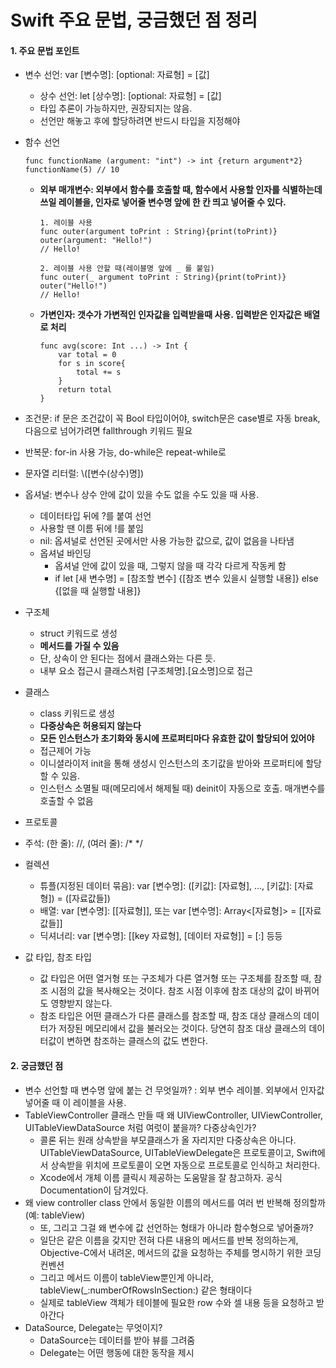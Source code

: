 # Swift 주요 문법, 궁금했던 점 정리

#### 1. 주요 문법 포인트

- 변수 선언: var [변수명]: [optional: 자료형] = [값]

  - 상수 선언: let [상수명]: [optional: 자료형] = [값]
  - 타입 추론이 가능하지만, 권장되지는 않음. 
  - 선언만 해놓고 후에 할당하려면 반드시 타입을 지정해야

- 함수 선언

  ```함수 선언
  func functionName (argument: "int") -> int {return argument*2}
  functionName(5) // 10
  ```

  - **외부 매개변수: 외부에서 함수를 호출할 때, 함수에서 사용할 인자를 식별하는데 쓰일 레이블을, 인자로 넣어줄 변수명 앞에 한 칸 띄고 넣어줄 수 있다.** 

    ```외부 매개변수
    1. 레이블 사용
    func outer(argument toPrint : String){print(toPrint)}
    outer(argument: "Hello!") 
    // Hello!
    
    2. 레이블 사용 안할 때(레이블명 앞에 _ 를 붙임)
    func outer(_ argument toPrint : String){print(toPrint)}
    outer("Hello!") 
    // Hello!
    ```

  - **가변인자:  갯수가 가변적인 인자값을 입력받을때 사용. 입력받은 인자값은 배열로 처리**

    ``` 가변인자
    func avg(score: Int ...) -> Int {
    	var total = 0
    	for s in score{
    		total += s
    	}
    	return total
    }
    ```

    

- 조건문: if 문은 조건값이 꼭 Bool 타입이어야, switch문은 case별로 자동 break, 다음으로 넘어가려면 fallthrough 키워드 필요

- 반복문: for-in 사용 가능, do-while은 repeat-while로

- 문자열 리터럴: \\([변수(상수)명])

- 옵셔널: 변수나 상수 안에 값이 있을 수도 없을 수도 있을 때 사용. 

  - 데이터타입 뒤에 ?를 붙여 선언
  - 사용할 땐 이름 뒤에 !를 붙임
  - nil: 옵셔널로 선언된 곳에서만 사용 가능한 값으로, 값이 없음을 나타냄
  - 옵셔널 바인딩
    - 옵셔널 안에 값이 있을 때, 그렇지 않을 때 각각 다르게 작동케 함
    - if let [새 변수명] = [참조할 변수] {[참조 변수 있을시 실행할 내용]} else {[없을 때 실행할 내용]}

- 구조체

  - struct 키워드로 생성 
  - **메서드를 가질 수 있음** 
  - 단, 상속이 안 된다는 점에서 클래스와는 다른 듯. 
  - 내부 요소 접근시 클래스처럼 [구조체명].[요소명]으로 접근

- 클래스

  - class 키워드로 생성
  - **다중상속은 허용되지 않는다**
  - **모든 인스턴스가 초기화와 동시에 프로퍼티마다 유효한 값이 할당되어 있어야**
  - 접근제어 가능
  - 이니셜라이저 init을 통해 생성시 인스턴스의 초기값을 받아와 프로퍼티에 할당할 수 있음.
  - 인스턴스 소멸될 때(메모리에서 해제될 때) deinit이 자동으로 호출. 매개변수를 호출할 수 없음

- 프로토콜

- 주석: (한 줄): //, (여러 줄): /* */ 

- 컬렉션

  - 튜플(지정된 데이터 묶음): var [변수명]: ([키값]: [자료형], ..., [키값]: [자료형]) = ([자료값들])
  - 배열: var [변수명]: [[자료형]], 또는 var [변수명]: Array<[자료형]> = [[자료값들]]
  - 딕셔너리: var [변수명]: [[key 자료형], [데이터 자료형]] = [:] 등등

- 값 타입, 참조 타입

  - 값 타입은 어떤 열거형 또는 구조체가 다른 열거형 또는 구조체를 참조할 때, 참조 시점의 값을 복사해오는 것이다. 참조 시점 이후에 참조 대상의 값이 바뀌어도 영향받지 않는다.
  - 참조 타입은 어떤 클래스가 다른 클래스를 참조할 때, 참조 대상 클래스의 데이터가 저장된 메모리에서 값을 불러오는 것이다. 당연히 참조 대상 클래스의 데이터값이 변하면 참조하는 클래스의 값도 변한다.

#### 2. 궁금했던 점

- 변수 선언할 때 변수명 앞에 붙는 건 무엇일까? : 외부 변수 레이블. 외부에서 인자값 넣어줄 때 이 레이블을 사용.
- TableViewController 클래스 만들 때 왜 UIViewController, UIViewController, UITableViewDataSource 처럼 여럿이 붙을까? 다중상속인가?
  -  콜론 뒤는 원래 상속받을 부모클래스가 올 자리지만 다중상속은 아니다. UITableViewDataSource, UITableViewDelegate은 프로토콜이고, Swift에서 상속받을 위치에 프로토콜이 오면 자동으로 프로토콜로 인식하고 처리한다.
  - Xcode에서 개체 이름 클릭시 제공하는 도움말을 잘 참고하자. 공식 Documentation이 담겨있다.
- 왜 view controller class 안에서 동일한 이름의 메서드를 여러 번 반복해 정의할까(예: tableView)
  - 또, 그리고 그걸 왜 변수에 값 선언하는 형태가 아니라 함수형으로 넣어줄까?
  - 일단은 같은 이름을 갖지만 전혀 다른 내용의 메서드를 반복 정의하는게, Objective-C에서 내려온, 메서드의 값을 요청하는 주체를 명시하기 위한 코딩 컨벤션
  - 그리고 메서드 이름이 tableView뿐인게 아니라, tableView(_:numberOfRowsInSection:) 같은 형태이다
  - 실제로 tableView 객체가 테이블에 필요한 row 수와 셀 내용 등을 요청하고 받아간다
- DataSource, Delegate는 무엇이지?
  - DataSource는 데이터를 받아 뷰를 그려줌
  - Delegate는 어떤 행동에 대한 동작을 제시 

